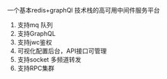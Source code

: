 一个基本redis+graphQl 技术栈的高可用中间件服务平台

1. 支持mq 队列
2. 支持GraphQL
3. 支持jwc鉴权
4. 可视化配置后台，API接口可管理
5. 支持socket 多频道转发
6. 支持RPC集群
